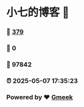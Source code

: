 # 小七的博客 :link:  
### :page_facing_up: [379](/tag.html) 
### :speech_balloon: 0 
### :hibiscus: 97842 
### :alarm_clock: 2025-05-07 17:35:23 
### Powered by :heart: [Gmeek](https://github.com/Meekdai/Gmeek)
